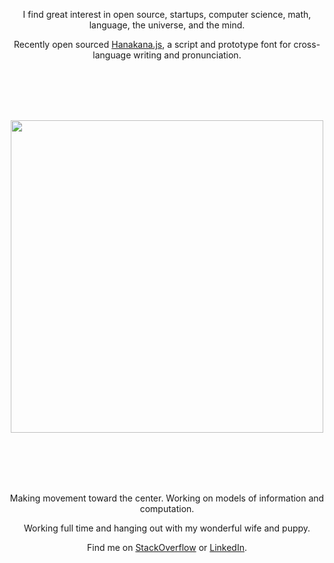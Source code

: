 
<p align="center">I find great interest in open source, startups, computer science, math, language, the universe, and the mind.</p>

<p align="center">Recently open sourced <a href="https://github.com/lancejpollard/hanakana.js">Hanakana.js</a>, a script and prototype font for cross-language writing and pronunciation.</p>

<br/>
<br/>
<br/>
<br/>

<p align='center'>
  <img src='https://github.com/lancejpollard/hanakana.js/blob/build/title.png?raw=true' width='500'/>
</p>

<br/>
<br/>
<br/>
<br/>

<p align="center">Making movement toward the center. Working on models of information and computation.</p>

<p align="center">Working full time and hanging out with my wonderful wife and puppy.</p>

<p align="center">Find me on <a href="https://stackoverflow.com/users/169992/lance-pollard">StackOverflow</a> or <a href="https://www.linkedin.com/in/lancejpollard/">LinkedIn</a>.</p>
